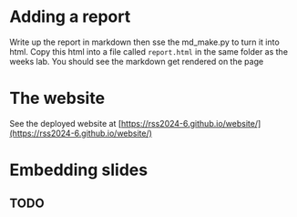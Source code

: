 # Adding a report

Write up the report in markdown then sse the md_make.py to turn it into html. Copy this html into a file called `report.html` in the same folder as the weeks lab. You should see the markdown get rendered on the page

# The website

See the deployed website at [https://rss2024-6.github.io/website/](https://rss2024-6.github.io/website/)

# Embedding slides

## TODO
